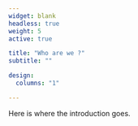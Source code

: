 ```yaml
---
widget: blank
headless: true
weight: 5
active: true

title: "Who are we ?"
subtitle: ""

design:
  columns: "1"

---
```


Here is where the introduction goes.
